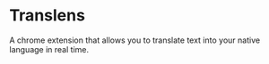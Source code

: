 # Translens
A chrome extension that allows you to translate text into your native language in real time. 
